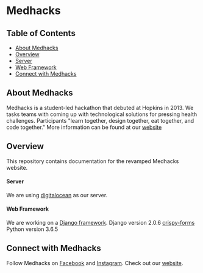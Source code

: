 # Medhacks

## Table of Contents
 * [About Medhacks](#about-medhacks)
 * [Overview](#overview)
  * [Server](#server)
  * [Web Framework](#web-framework)
 * [Connect with Medhacks](#connect_with_medhacks)
 
## About Medhacks

Medhacks is a student-led hackathon that debuted at Hopkins in 2013. 
We tasks teams with coming up with technological solutions for pressing health challenges.
Participants "learn together, design together, eat together, and code together."
More information can be found at our [website](http://medhacks.org/)

## Overview
This repository contains documentation for the revamped Medhacks website.

#### Server
We are using [digitalocean](https://www.digitalocean.com/) as our server.

#### Web Framework
We are working on a [Django framework](https://www.djangoproject.com/).
Django version 2.0.6
[crispy-forms](http://django-crispy-forms.readthedocs.io/en/latest/install.html)
Python version 3.6.5


## Connect with Medhacks
Follow Medhacks on [Facebook](https://www.facebook.com/medhacks/?ref=br_rs/) and [Instagram](https://www.instagram.com/medhacks/). Check out our [website](http://medhacks.org/).

